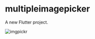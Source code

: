 # multipleimagepicker

A new Flutter project.

![imgpickr](https://github.com/ANUJT65/CsiTask6ImagePickr/assets/123918593/b7753114-b672-4d2a-8934-461bdfc128f4)
